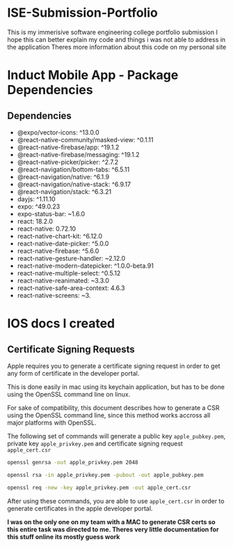 # ISE-Submission-Portfolio
 This is my immerisive software engineering college portfolio submission
 I hope this can better explain my code and things i was not able to address in the application
 Theres more information about this code on my personal site 

# Induct Mobile App - Package Dependencies

## Dependencies
- @expo/vector-icons: ^13.0.0
- @react-native-community/masked-view: ^0.1.11
- @react-native-firebase/app: ^19.1.2
- @react-native-firebase/messaging: ^19.1.2
- @react-native-picker/picker: ^2.7.2
- @react-navigation/bottom-tabs: ^6.5.11
- @react-navigation/native: ^6.1.9
- @react-navigation/native-stack: ^6.9.17
- @react-navigation/stack: ^6.3.21
- dayjs: ^1.11.10
- expo: ^49.0.23
- expo-status-bar: ~1.6.0
- react: 18.2.0
- react-native: 0.72.10
- react-native-chart-kit: ^6.12.0
- react-native-date-picker: ^5.0.0
- react-native-firebase: ^5.6.0
- react-native-gesture-handler: ~2.12.0
- react-native-modern-datepicker: ^1.0.0-beta.91
- react-native-multiple-select: ^0.5.12
- react-native-reanimated: ~3.3.0
- react-native-safe-area-context: 4.6.3
- react-native-screens: ~3.

 

 # IOS docs I created 
 ## Certificate Signing Requests


Apple requires you to generate a certificate signing request in order to get any form of certificate in the developer portal.

This is done easily in mac using its keychain application, but has to be done using the OpenSSL command line on linux.

For sake of compatibility, this document describes how to generate a CSR using the OpenSSL command line, since this method works accross all major platforms with OpenSSL.

The following set of commands will generate a public key `apple_pubkey.pem`, private key `apple_privkey.pem` and certificate signing request `apple_cert.csr`

```bash
openssl genrsa -out apple_privkey.pem 2048
```

```bash
openssl rsa -in apple_privkey.pem -pubout -out apple_pubkey.pem
```

```bash
openssl req -new -key apple_privkey.pem -out apple_cert.csr
```


After using these commands, you are able to use `apple_cert.csr` in order to generate certificates in the apple developer portal.

**I was on the only one on my team with a MAC to generate CSR certs so this entire task was directed to me. Theres very little documentation for this stuff online its mostly guess work**

